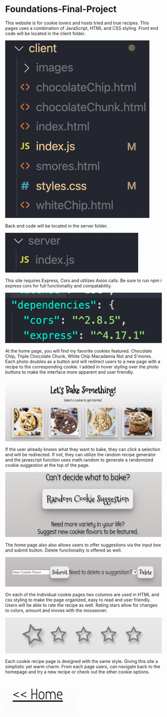 # Foundations-Final-Project

This website is for cookie lovers and hosts tried and true recipes.
This pages uses a combination of JavaScript, HTML and CSS styling. 
Front end code will be located in the client folder.

![](readme_images/front_end.jpg)

Back end code will be located in the server folder. 

![](readme_images/back_end.jpg)

This site requires Express, Cors and utilizes Axios calls.
Be sure to run npm i express cors for full functionality and compatability. 

![](readme_images/express_cors.jpg)

At the home page, you will find my favorite cookies featured. Chocolate Chip, Triple Chocolate Chunk, White Chip Macadamia Nut and S'mores. 
Each photo doubles as a button and will redirect users to a new page with a recipe to the corresponding cookie. 
I added in hover styling over the photo buttons to make the interface more apparent and user friendly.

![](readme_images/home_screen.jpg)

If the user already knows what they want to bake, they can click a selection and will be redirected.
If not, they can utilize the random recipe generator and the javascript function uses math.random to generate a randomized cookie suggestion at the top of the page.

![](readme_images/random_button.jpg)

The home page also also allows users to offer suggestions via the input box and submit button. 
Delete functionality is offered as well.

![](readme_images/suggestion.jpg)

On each of the individual cookie pages two columns are used in HTML and css styling to make the page organized, easy to read and user friendly. 
Users will be able to rate the recipe as well. Rating stars allow for changes to colors, amount and moves with the mouseover. 

![](readme_images/rating.jpg)

Each cookie recipe page is designed with the same style. Giving this site a simplistic yet warm charm.
From each page users, can navigate back to the homepage and try a new recipe or check out the other cookie options.

![](readme_images/return_home.jpg)
